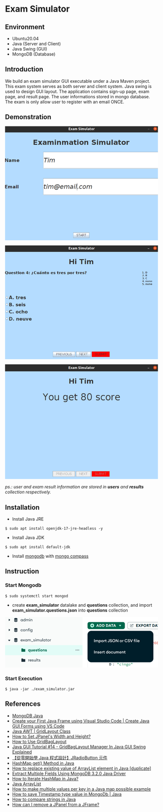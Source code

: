 # Exam Simulator

## Environment
- Ubuntu20.04
- Java (Server and Client)
- Java Swing (GUI)
- MongoDB (Database)

## Introduction

We build an exam simulator GUI executable under a Java Maven project. This exam system serves as both server and client system. Java swing is used to design GUI layout. The application contains sign-up page, exam page, and result page. The user informations stored in mongo database. The exam is only allow user to register with an email ONCE.

## Demonstration

![Signup page](./docs/signup.png)

![Exam page](./docs/exam.png)

![Result page](./docs/result.png)

*ps.: user and exam result information are stored in **users** and **results** collection respectively.*

## Installation

- Install Java JRE

```
$ sudo apt install openjdk-17-jre-headless -y
```

- Install Java JDK

```
$ sudo apt install default-jdk
```

- Install [mongodb](https://www.mongodb.com/docs/manual/tutorial/install-mongodb-on-ubuntu/) with [mongo compass](https://www.mongodb.com/docs/compass/current/install/)

## Instruction

### Start Mongodb

```
$ sudo systemctl start mongod
```

- create **exam_simulator** datalake and **questions** collection, and import **exam_simulator.questions.json** into
**questions** collection

!["questions" collection](./docs/import_questions.png)

### Start Execution

```
$ java -jar ./exam_simulator.jar
```

## References
- [MongoDB Java](https://www.runoob.com/mongodb/mongodb-java.html)
- [Create your First Java Frame using Visual Studio Code | Create Java GUI Forms using VS Code](https://www.youtube.com/watch?v=5G2XM1nlX5Q)
- [Java AWT | GridLayout Class](https://www.geeksforgeeks.org/java-awt-gridlayout-class/)
- [How to Set JPanel's Width and Height?](https://stackoverflow.com/questions/5921175/how-to-set-jpanels-width-and-height)
- [How to Use GridBagLayout](https://docs.oracle.com/javase/tutorial/uiswing/layout/gridbag.html)
- [Java GUI Tutorial #14 - GridBagLayout Manager In Java GUI Swing Explained](https://www.youtube.com/watch?v=NJjXTzEwU1s)
- [【從零開始學 Java 程式設計】JRadioButton 元件](https://tw-hkt.blogspot.com/2019/06/java-jradiobutton.html)
- [HashMap get() Method in Java](https://www.geeksforgeeks.org/hashmap-get-method-in-java/)
- [How to replace existing value of ArrayList element in Java [duplicate]](https://stackoverflow.com/questions/23981008/how-to-replace-existing-value-of-arraylist-element-in-java)
- [Extract Multiple Fields Using MongoDB 3.2.0 Java Driver](https://stackoverflow.com/questions/34695546/extract-multiple-fields-using-mongodb-3-2-0-java-driver)
- [How to Iterate HashMap in Java?](https://www.geeksforgeeks.org/how-to-iterate-hashmap-in-java/)
- [Java ArrayList](https://www.runoob.com/java/java-arraylist.html)
- [How to make multiple values per key in a Java map possible example](https://www.theserverside.com/blog/Coffee-Talk-Java-News-Stories-and-Opinions/How-to-make-multiple-values-per-key-in-a-Java-map-possible)
- [How to save Timestamp type value in MongoDb | Java](https://stackoverflow.com/questions/27895955/how-to-save-timestamp-type-value-in-mongodb-java)
- [How to compare strings in Java](https://sentry.io/answers/how-to-compare-strings-in-java/)
- [How can I remove a JPanel from a JFrame?](https://stackoverflow.com/questions/2501861/how-can-i-remove-a-jpanel-from-a-jframe)
